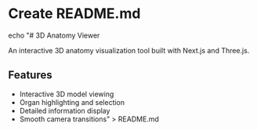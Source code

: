 # Create README.md
echo "# 3D Anatomy Viewer

An interactive 3D anatomy visualization tool built with Next.js and Three.js.

## Features
- Interactive 3D model viewing
- Organ highlighting and selection
- Detailed information display
- Smooth camera transitions" > README.md